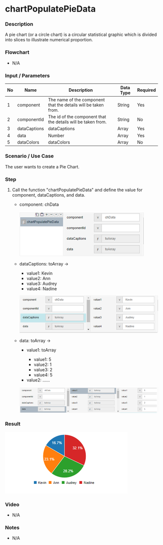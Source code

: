 ﻿# chartPopulatePieData

### Description

A pie chart (or a circle chart) is a circular statistical graphic which is divided into slices to illustrate numerical proportion. 

### Flowchart

- N/A 

### Input / Parameters

| No | Name | Description | Data Type | Required |
| ------ | ------ | ------ |------ | ------ |
| 1 | component | The name of the component that the details will be taken from. | String | Yes |
| 2 | componentId | The id of the component that the details will be taken from. | String | No |
| 3 | dataCaptions | dataCaptions | Array | Yes |
| 4 | data | Number | Array | Yes |
| 5 | dataColors | dataColors | Array | No |

### Scenario / Use Case

The user wants to create a Pie Chart.

### Step

1. Call the function "chartPopulatePieData" and define the value            for component, dataCaptions, and data.
   <br>
   <ul>
   <li>component: chData</li>
  
   ![](../../../../document/function/Chart/chartPopulatePieData/chartPopulatePieData-step-1.png?raw=true)
   
   <li>dataCaptions: toArray -></li> 
                            <ul>
                            <li>value1: Kevin </li>
                            <li>value2: Ann  </li>
                            <li>value3: Audrey  </li>
                            <li>value4: Nadine </li> 
                            </ul>
   
   ![](../../../../document/function/Chart/chartPopulatePieData/chartPopulatePieData-step-2.png?raw=true)
   
   </li><li>data: toArray -></li> 
                          <ul>
                          <li>value1: toArray </li>
                          <ul>
                          <li>value1: 5 </li>
                          <li>value2: 1 </li>
                          <li>value3: 2 </li>
                          <li>value4: 5 </li>
                          </ul>
                          <li>value2: ...... </li>
                          </ul>
  
   ![](../../../../document/function/Chart/chartPopulatePieData/chartPopulatePieData-step-3.png?raw=true)
    
### Result

 ![](../../../../document/function/Chart/chartPopulatePieData/chartPopulatePieData-result-1.png?raw=true)
 
### Video

- N/A

<!--[![Video](http://i.imgur.com/Ot5DWAW.png)](https://youtu.be/StTqXEQ2l-Y?t=35s)-->

### Notes

- N/A